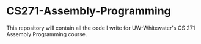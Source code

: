 CS271-Assembly-Programming
==========================

This repository will contain all the code I write for UW-Whitewater's CS 271 Assembly Programming course.
